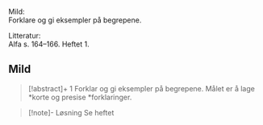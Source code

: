 Mild:  
Forklare og gi eksempler på begrepene.  
  
Litteratur:  
Alfa s. 164–166. Heftet 1.  
  
## Mild

> [!abstract]+ 1
> Forklar og gi eksempler på begrepene. Målet er å lage *korte og presise *forklaringer.

> [!note]- Løsning 
> Se heftet

